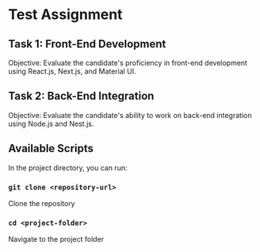 # Test Assignment

## Task 1: Front-End Development
Objective: Evaluate the candidate's proficiency in front-end development using React.js, Next.js, and Material UI.

## Task 2: Back-End Integration
Objective: Evaluate the candidate's ability to work on back-end integration using Node.js and Nest.js.

## Available Scripts

In the project directory, you can run:

### `git clone <repository-url>`

Clone the repository

### `cd <project-folder>`

Navigate to the project folder